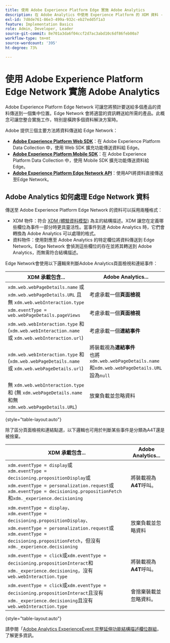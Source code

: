 ```yaml
---
title: 使用 Adobe Experience Platform Edge 實施 Adobe Analytics
description: 在 Adobe Analytics 中使用 Experience Platform 的 XDM 資料 - 總覽
exl-id: 7d8de761-86e3-499a-932c-eb27edd5f1a3
feature: Implementation Basics
role: Admin, Developer, Leader
source-git-commit: 8e701a3da6f04ccf2d7ac3abd10c6df86feb00a7
workflow-type: tm+mt
source-wordcount: '395'
ht-degree: 73%

---
```


# 使用 Adobe Experience Platform Edge Network 實施 Adobe Analytics

Adobe Experience Platform Edge Network 可讓您將預計要送給多個產品的資料傳送到一個集中位置。Edge Network 會將適當的資訊轉送給所需的產品。此概念可讓您整合實施工作，特別是橫跨多個資料解決方案時。

Adobe 提供三個主要方法將資料傳送給 Edge Network：

* **[Adobe Experience Platform Web SDK](web-sdk/overview.md)**：在 Adobe Experience Platform Data Collection 中，使用 Web SDK 擴充功能傳送資料給 Edge。
* **[Adobe Experience Platform Mobile SDK](mobile-sdk/overview.md)**：在 Adobe Experience Platform Data Collection 中，使用 Mobile SDK 擴充功能傳送資料給 Edge。
* **[Adobe Experience Platform Edge Network API](api/overview.md)**：使用API將資料直接傳送至Edge Network。

## Adobe Analytics 如何處理 Edge Network 資料

傳送至 Adobe Experience Platform Edge Network 的資料可以採用兩種格式：

* XDM 物件：符合 [XDM (體驗資料模型)](https://experienceleague.adobe.com/docs/experience-platform/xdm/home.html?lang=zh-Hant) 為主的結構描述。XDM 讓您在定義哪些欄位為事件一部分時更具靈活性。當事件到達 Adobe Analytics 時，它們會轉換為 Adobe Analytics 可以處理的格式。
* 資料物件：使用對應至 Adobe Analytics 的特定欄位將資料傳送到 Edge Network。Edge Network 會偵測這些欄位的存在並將其轉送到 Adobe Analytics，而無需符合結構描述。

Edge Network會使用以下邏輯來判斷Adobe Analytics頁面檢視和連結事件：

| XDM 承載包含... | Adobe Analytics... |
|---|---|
| `xdm.web.webPageDetails.name` 或 `xdm.web.webPageDetails.URL` 且無 `xdm.web.webInteraction.type` | 考慮承載一個&#x200B;**頁面檢視** |
| `xdm.eventType = web.webPageDetails.pageViews` | 考慮承載一個&#x200B;**頁面檢視** |
| `xdm.web.webInteraction.type` 和 (`xdm.web.webInteraction.name` 或 `xdm.web.webInteraction.url`) | 考慮承載一個&#x200B;**連結事件** |
| `xdm.web.webInteraction.type` 和 (`xdm.web.webPageDetails.name` 或 `xdm.web.webPageDetails.url`) | 將裝載視為&#x200B;**連結事件** <br/>也將`xdm.web.webPageDetails.name`和`xdm.web.webPageDetails.URL`設為`null` |
| 無 `xdm.web.webInteraction.type` 和 (無 `xdm.webPageDetails.name` 和無 `xdm.web.webPageDetails.URL`) | 放棄負載並忽略資料 |

{style="table-layout:auto"}

除了區分頁面檢視和連結點選，以下邏輯也可用於判斷某些事件是分類為A4T還是被捨棄。

| XDM 承載包含... | Adobe Analytics... |
| --- | --- |
| `xdm.eventType = display`或<br/>`xdm.eventType = decisioning.propositionDisplay`或<br/>`xdm.eventType = personalization.request`或<br/>`xdm.eventType = decisioning.propositionFetch`和`xdm._experience.decisioning` | 將裝載視為&#x200B;**A4T**&#x200B;呼叫。 |
| `xdm.eventType = display`、<br/>`xdm.eventType = decisioning.propositionDisplay`、<br/>`xdm.eventType = personalization.request`或<br/>`xdm.eventType = decisioning.propositionFetch`，但沒有`xdm._experience.decisioning` | 放棄負載並忽略資料 |
| `xdm.eventType = click`或`xdm.eventType = decisioning.propositionInteract`和`xdm._experience.decisioning`，沒有`web.webInteraction.type` | 將裝載視為&#x200B;**A4T**&#x200B;呼叫。 |
| `xdm.eventType = click`或`xdm.eventType = decisioning.propositionInteract`且沒有`xdm._experience.decisioning`且沒有`web.webInteraction.type` | 會捨棄裝載並忽略資料。 |

{style="table-layout:auto"}

請參閱「[Adobe Analytics ExperienceEvent 完整延伸功能結構描述欄位群組](https://experienceleague.adobe.com/docs/experience-platform/xdm/field-groups/event/analytics-full-extension.html?lang=zh-Hant)，了解更多資訊。
